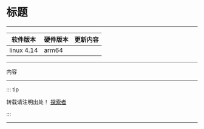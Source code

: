
# 标题

---

| 软件版本  | 硬件版本 | 更新内容 |
|---------|--------|----------|
|linux 4.14| arm64   |        |

---

内容

---
::: tip  

转载请注明出处！ [探索者](http://www.tsz.wiki)

:::


---
<Vssue :title="$title"/>
